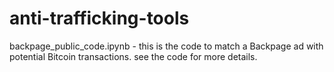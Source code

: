 # anti-trafficking-tools

backpage_public_code.ipynb - this is the code to match a Backpage ad with potential Bitcoin transactions. see the code for more details.
